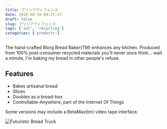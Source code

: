 ```yaml
---
title: プリシアディフェンス
date: 2018-08-18 09:17:17
draft: false
slug: プリシアディフェンス
tags: ['iot', 'recycling']
categories: ['products']
---
```


The hand-crafted Blorg Bread Baker(TM) enhances any kitchen. Produced from 100% post-consumer recycled materials you'll never once think... wait a minute, I'm baking my bread in other people's refuse.

## Features

* Bakes artisanal bread
* Slices
* Doubles as a bread-box
* Controllable-Anywhere, part of the Internet Of Things

Some versions may include a BetaMax(tm) video tape interface.

![Futuristic Bread Truck](project/futuristic-bread-truck.jpg)

